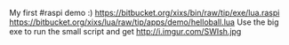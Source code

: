 My first #raspi demo :)
https://bitbucket.org/xixs/bin/raw/tip/exe/lua.raspi https://bitbucket.org/xixs/lua/raw/tip/apps/demo/helloball.lua Use the big exe to run the small script and get http://i.imgur.com/SWIsh.jpg